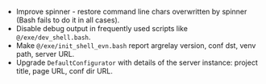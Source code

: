 
*   Improve spinner - restore command line chars overwritten by spinner (Bash fails to do it in all cases).
*   Disable debug output in frequently used scripts like `@/exe/dev_shell.bash`.
*   Make `@/exe/init_shell_evn.bash` report argrelay version, conf dst, venv path, server URL.
*   Upgrade `DefaultConfigurator` with details of the server instance: project title, page URL, conf dir URL.
